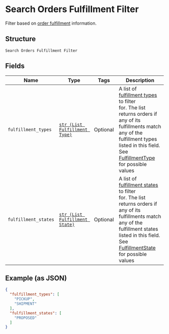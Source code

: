 
# Search Orders Fulfillment Filter

Filter based on [order fulfillment](../../doc/models/fulfillment.md) information.

## Structure

`Search Orders Fulfillment Filter`

## Fields

| Name | Type | Tags | Description |
|  --- | --- | --- | --- |
| `fulfillment_types` | [`str (List Fulfillment Type)`](../../doc/models/fulfillment-type.md) | Optional | A list of [fulfillment types](entity:FulfillmentType) to filter<br>for. The list returns orders if any of its fulfillments match any of the fulfillment types<br>listed in this field.<br>See [FulfillmentType](#type-fulfillmenttype) for possible values |
| `fulfillment_states` | [`str (List Fulfillment State)`](../../doc/models/fulfillment-state.md) | Optional | A list of [fulfillment states](entity:FulfillmentState) to filter<br>for. The list returns orders if any of its fulfillments match any of the<br>fulfillment states listed in this field.<br>See [FulfillmentState](#type-fulfillmentstate) for possible values |

## Example (as JSON)

```json
{
  "fulfillment_types": [
    "PICKUP",
    "SHIPMENT"
  ],
  "fulfillment_states": [
    "PROPOSED"
  ]
}
```

